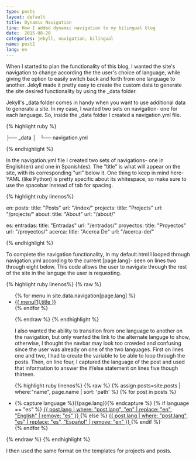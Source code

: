 ```yaml
---
type: posts
layout: default
title: Dynamic Navigation
line: How I added dynamic navigation to my bilingual blog
date:  2015-08-20 
categories: jekyll, navigation, bilingual 
name: post2
lang: en
---
```


When I started to plan the functionality of this blog, I wanted the site's navigation to change according the the user's choice of language, while giving the option to easily switch back and forth from one language to another. Jekyll made it pretty easy to create the custom data to generate the site desired functionality by using the _data folder. 

Jekyll's _data folder comes in handy when you want to use additional data to generate a site. In my case, I wanted two sets on navigation- one for each language. So, inside the _data folder I created a navigation.yml file.

{% highlight ruby %}

├── _data
│   └── navigation.yml

{% endhighlight %}

In the navigation.yml file I created two sets of navigations- one in English(en) and one in Spanish(es). The "title" is what will appear on the site, with its corresponding "url" below it. One thing to keep in mind here- YAML (like Python) is pretty specific about its whitespace, so make sure to use the spacebar instead of tab for spacing. 

{% highlight ruby linenos%}

en:
  posts:
    title: "Posts"
    url: "/index/"
  projects:
    title: "Projects"
    url: "/projects/"
  about:
    title: "About"
    url: "/about/"

es:
  entradas: 
    title: "Entradas"
    url: "/entradas/"
  proyectos:
    title: "Proyectos"
    url: "/proyectos/"
  acerca:
    title: "Acerca De"
    url: "/acerca-de/"

{% endhighlight %}

To complete the navigation functionality, In my default.html I looped through navigation.yml according to the current [page.lang]- seen on lines two through eight below. This code allows the user to navigate through the rest of the site in the languge the user is requesting. 

{% highlight ruby linenos%}
{% raw %}
            
<ul class="nav navbar-nav pull-right">
    {% for menu in site.data.navigation[page.lang] %}
    <li class="list-inline">
    	<a href="{{ menu[1].url }}">{{ menu[1].title }}</a>
    </li>
    {% endfor %}

{% endraw %}
{% endhighlight %}

I also wanted the ability to transition from one language to another on the navigation, but only wanted the link to the alternate languge to show, otherwise, I thought the navbar may look too crowded and confusing since the user was already on one of the two languages. First on lines one and two, I had to create the variable to be able to loop through the posts. Then, on line four, I captured the language of the post and used that information to answer the if/else statement on lines five though thirteen. 

{% highlight ruby linenos%}
{% raw %}
    {% assign posts=site.posts | where:"name", page.name | sort: 'path' %} 
    {% for post in posts %}
    <li class="lang">
        {% capture language %}{{page.lang}}{% endcapture %} 
        {% if language == "es" %}
        	<a href="{{ post.url }}" class="{{ post.lang }}">
        		{{ post.lang | where: "post.lang", "en" | replace: "en", "English" | remove: "es" }}
        	</a> 
        {% else %}
        	<a href="{{ post.url }}" class="{{ post.lang }}">
        		{{ post.lang | where: "post.lang", "es" | replace: "es", "Español" | remove: "en" }}
        	</a> 
        {% endif %}
    </li>
    {% endfor %}
</ul>

{% endraw %}
{% endhighlight %}   

I then used the same format on the templates for projects and posts.


